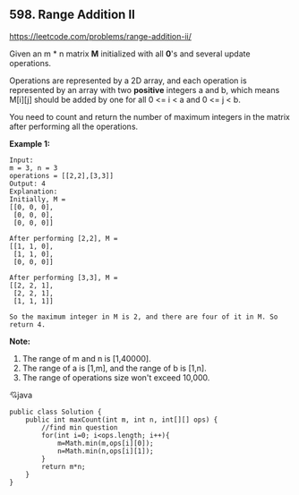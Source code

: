## 598. Range Addition II

https://leetcode.com/problems/range-addition-ii/

Given an m * n matrix **M** initialized with all **0**'s and several update operations.

Operations are represented by a 2D array, and each operation is represented by an array with two **positive** integers a and b, which means M[i][j] should be added by one for all 0 <= i < a and 0 <= j < b.

You need to count and return the number of maximum integers in the matrix after performing all the operations.

**Example 1:**

	Input: 
	m = 3, n = 3
	operations = [[2,2],[3,3]]
	Output: 4
	Explanation: 
	Initially, M = 
	[[0, 0, 0],
	 [0, 0, 0],
	 [0, 0, 0]]

	After performing [2,2], M = 
	[[1, 1, 0],
	 [1, 1, 0],
	 [0, 0, 0]]

	After performing [3,3], M = 
	[[2, 2, 1],
	 [2, 2, 1],
	 [1, 1, 1]]

	So the maximum integer in M is 2, and there are four of it in M. So return 4.
**Note:**
1. The range of m and n is [1,40000].
2. The range of a is [1,m], and the range of b is [1,n].
3. The range of operations size won't exceed 10,000.



:cupid:java

	public class Solution {
	    public int maxCount(int m, int n, int[][] ops) {
	        //find min question
	        for(int i=0; i<ops.length; i++){
	            m=Math.min(m,ops[i][0]);
	            n=Math.min(n,ops[i][1]);
	        }
	        return m*n;
	    }
	}
